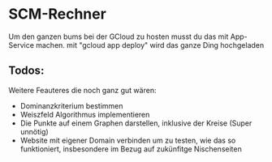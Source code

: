 # SCM-Rechner

Um den ganzen bums bei der GCloud zu hosten musst du das mit App-Service machen.
mit "gcloud app deploy" wird das ganze Ding hochgeladen

## Todos:
Weitere Feauteres die noch ganz gut wären:
- Dominanzkriterium bestimmen
- Weiszfeld Algorithmus implementieren
- Die Punkte auf einem Graphen darstellen, inklusive der Kreise (Super unnötig)
- Website mit eigener Domain verbinden um zu testen, wie das so funktioniert, insbesondere im Bezug auf zukünfitge Nischenseiten
